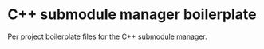 # C++ submodule manager boilerplate

Per project boilerplate files for the
[C++ submodule manager](https://cppsm.github.io/).
